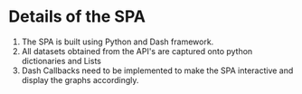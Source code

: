 # Details of the SPA
1) The SPA is built using Python and Dash framework.
2) All datasets obtained from the API's are captured onto python dictionaries and Lists
3) Dash Callbacks need to be implemented to make the SPA interactive and display the graphs accordingly.  
